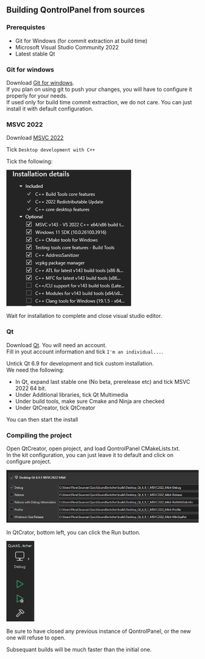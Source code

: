 ## Building QontrolPanel from sources

### Prerequistes
- Git for Windows (for commit extraction at build time)
- Microsoft Visual Studio Community 2022
- Latest stable Qt

### Git for windows

Download [Git for windows](https://git-scm.com/downloads/win).  
If you plan on using git to push your changes, you will have to configure it properly for your needs.  
If used only for build time commit extraction, we do not care. You can just install it with default configuration.

### MSVC 2022

Download [MSVC 2022](https://visualstudio.microsoft.com/fr/thank-you-downloading-visual-studio/?sku=Community&channel=Release&version=VS2022&source=VSLandingPage&cid=2030&passive=false)

Tick `Desktop development with C++`

Tick the following:

![image](../.assets/msvc_setup.png)

Wait for installation to complete and close visual studio editor.

### Qt

Download [Qt](https://www.qt.io/download-qt-installer-oss?hsLang=en). You will need an account.  
Fill in yout account information and tick `I'm an individual...`.

Untick Qt 6.9 for development and tick custom installation.  
We need the following:
- In Qt, expand last stable one (No beta, prerelease etc) and tick MSVC 2022 64 bit.
- Under Additional libraries, tick Qt Multimedia
- Under build tools, make sure Cmake and Ninja are checked
- Under QtCreator, tick QtCreator

You can then start the install

### Compiling the project

Open QtCreator, open project, and load QontrolPanel CMakeLists.txt.  
In the kit configuration, you can just leave it to default and click on configure project.

![image](../.assets/qt_kit.png)

In QtCrator, bottom left, you can click the Run button.

![image](../.assets/build_run.png)

Be sure to have closed any previous instance of QontrolPanel, or the new one will refuse to open.

Subsequant builds will be much faster than the initial one.